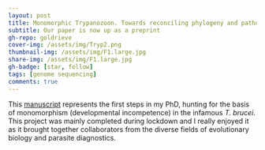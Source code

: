 ```yaml
---
layout: post
title: Monomorphic Trypanozoon. Towards reconciling phylogeny and pathologies
subtitle: Our paper is now up as a preprint
gh-repo: goldrieve
cover-img: /assets/img/Tryp2.png
thumbnail-img: /assets/img/F1.large.jpg
share-img: /assets/img/F1.large.jpg
gh-badge: [star, follow]
tags: [genome sequencing]
comments: true
---
```



This [manuscript](https://www.biorxiv.org/content/10.1101/2021.04.14.439642v1.full) represents the first steps in my PhD, hunting for the basis of monomorphism (developmental incompetence) in the infamous _T. brucei_. This project was mainly completed during lockdown and I really enjoyed it as it brought together collaborators from the diverse fields of evolutionary biology and parasite diagnostics.
